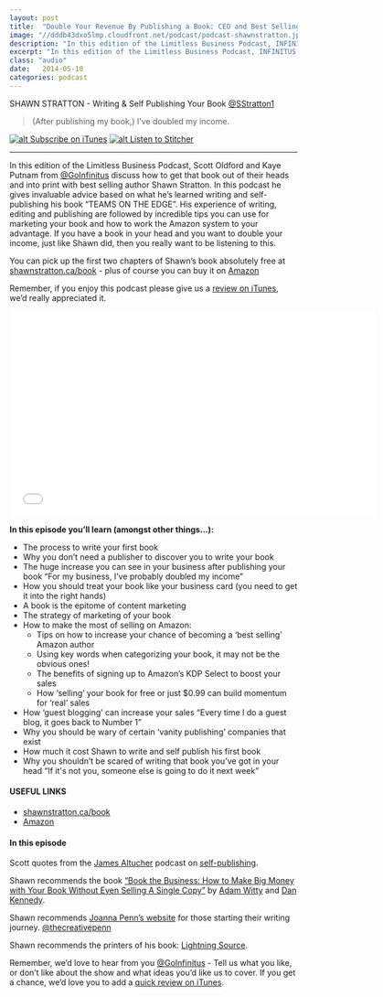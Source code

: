 ```yaml
---
layout: post
title:  "Double Your Revenue By Publishing a Book: CEO and Best Selling Author Shawn Stratton"
image: "//dddb43dxo5lmp.cloudfront.net/podcast/podcast-shawnstratton.jpg"
description: "In this edition of the Limitless Business Podcast, INFINITUS discuss how to get that book out of their heads and into print with best selling author Shawn Stratton. In this podcast he gives invaluable advice based on what he’s learned writing and self-publishing his book “TEAMS ON THE EDGE”. His experience of writing, editing and publishing are followed by incredible tips you can use for marketing your book and how to work the Amazon system to your advantage. If you have a book in your head and you want to double your income, just like Shawn did, then you really want to be listening to this." 
excerpt: "In this edition of the Limitless Business Podcast, INFINITUS discuss how to get that book out of their heads and into print with best selling author Shawn Stratton."
class: "audio"
date:   2014-05-10
categories: podcast
---
```


SHAWN STRATTON - Writing & Self Publishing Your Book [@SStratton1](http://twitter.com/sstratton1)

>(After publishing my book,) I’ve doubled my income.

[![alt Subscribe on iTunes](//dddb43dxo5lmp.cloudfront.net/podcast/Subscribe_on_iTunes_Badge_US-UK_110x40_0824.png "Subscribe on iTunes")](https://itunes.apple.com/us/podcast/double-your-revenue-by-publishing/id873320660?i=309694905&mt=2)
[![alt Listen to Stitcher](//cloudfront.assets.stitcher.com/promo.assets/stitcher-banner-120x90.jpg "Listen to Stitcher")](http://www.stitcher.com/s?eid=33754145&refid=stpr)

*****

In this edition of the Limitless Business Podcast, Scott Oldford and Kaye Putnam from [@GoInfinitus](http://twitter.com/goinfinitus) discuss how to get that book out of their heads and into print with best selling author Shawn Stratton. In this podcast he gives invaluable advice based on what he’s learned writing and self-publishing his book “TEAMS ON THE EDGE”. His experience of writing, editing and publishing are followed by incredible tips you can use for marketing your book and how to work the Amazon system to your advantage. If you have a book in your head and you want to double your income, just like Shawn did, then you really want to be listening to this.

You can pick up the first two chapters of Shawn’s book absolutely free at [shawnstratton.ca/book](http://www.shawnstratton.ca/book) - plus of course you can buy it on [Amazon](http://www.amazon.com/TEAMS-EDGE-STORIES-WILDERNESS-ECPEDITIONS-ebook/dp/B00J2ZGGDO/ref=sr_1_1?ie=UTF8&qid=1398725796&sr=8-1&keywords=shawn+stratton)

Remember, if you enjoy this podcast please give us a [review on iTunes](https://itunes.apple.com/us/podcast/limitless-business-podcast/id873320660?mt=2), we’d really appreciated it.

<iframe style="border: none" src="//html5-player.libsyn.com/embed/episode/id/2814544/height/360/width/640/theme/standard/direction/no/autoplay/no/autonext/no/thumbnail/yes/preload/no/no_addthis/no/" height="360" width="640" scrolling="no"  allowfullscreen webkitallowfullscreen mozallowfullscreen oallowfullscreen msallowfullscreen></iframe>


**In this episode you’ll learn (amongst other things…):**
  
- The process to write your first book
- Why you don’t need a publisher to discover you to write your book
- The huge increase you can see in your business after publishing your book “For my business, I’ve probably doubled my income”
- How you should treat your book like your business card (you need to get it into the right hands)
- A book is the epitome of content marketing
- The strategy of marketing of your book
- How to make the most of selling on Amazon:
  - Tips on how to increase your chance of becoming a ‘best selling’ Amazon author
  - Using key words when categorizing your book, it may not be the obvious ones!
  - The benefits of signing up to Amazon’s KDP Select to boost your sales
  - How ‘selling’ your book for free or just $0.99 can build momentum for ‘real’ sales
- How ‘guest blogging’ can increase your sales “Every time I do a guest blog, it goes back to Number 1”
- Why you should be wary of certain ‘vanity publishing’ companies that exist
- How much it cost Shawn to write and self publish his first book
- Why you shouldn’t be scared of writing that book you’ve got in your head “If it's not you, someone else is going to do it next week”

#### USEFUL LINKS
- [shawnstratton.ca/book](http://www.shawnstratton.ca/book)
- [Amazon](http://www.amazon.com/TEAMS-EDGE-STORIES-WILDERNESS-ECPEDITIONS-ebook/dp/B00J2ZGGDO/ref=sr_1_1?ie=UTF8&qid=1398725796&sr=8-1&keywords=shawn+stratton)

#### In this episode
Scott quotes from the [James Altucher](https://twitter.com/jaltucher) podcast on [self-publishing](http://www.jamesaltucher.com/2013/07/how-to-self-publish-a-bestseller-publishing-3-0/).

Shawn recommends the book [“Book the Business: How to Make Big Money with Your Book Without Even Selling A Single Copy”](http://www.amazon.com/Book-Business-Without-Selling-Single-ebook/dp/B00G5KOL5Y/ref=sr_1_1?ie=UTF8&qid=1398725748&sr=8-1&keywords=Book+the+Business%3A+How+to+Make+Big+Money+with+Your+Book+Without+Even+Selling+A+Single+Copy) by [Adam Witty](https://twitter.com/adamwitty) and [Dan Kennedy](https://twitter.com/theofficialgkic).

Shawn recommends [Joanna Penn’s website](http://www.thecreativepenn.com/) for those starting their writing journey. [@thecreativepenn](https://twitter.com/thecreativepenn) 

Shawn recommends the printers of his book: [Lightning Source](https://www1.lightningsource.com/default.aspx).
 
 
Remember, we’d love to hear from you [@GoInfinitus](http://twitter.com/goinfinitus) - Tell us what you like, or don’t like about the show and what ideas you’d like us to cover. If you get a chance, we’d love you to add a [quick review on iTunes](https://itunes.apple.com/us/podcast/limitless-business-podcast/id873320660?mt=2).